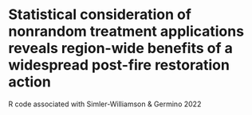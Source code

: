 # Statistical consideration of nonrandom treatment applications reveals region-wide benefits of a widespread post-fire restoration action 
R code associated with Simler-Williamson & Germino 2022
